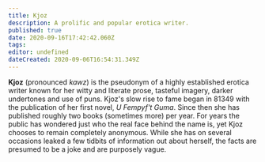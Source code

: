 ```yaml
---
title: Kjoz
description: A prolific and popular erotica writer.
published: true
date: 2020-09-16T17:42:42.060Z
tags: 
editor: undefined
dateCreated: 2020-09-06T16:54:31.349Z
---
```


**Kjoz** (pronounced *kawz*) is the pseudonym of a highly established erotica writer known for her witty and literate prose, tasteful imagery, darker undertones and use of puns. Kjoz's slow rise to fame began in 81349 with the publication of her first novel, *U Fempyf't Guma*. Since then she has published roughly two books (sometimes more) per year. For years the public has wondered just who the real face behind the name is, yet Kjoz chooses to remain completely anonymous. While she has on several occasions leaked a few tidbits of information out about herself, the facts are presumed to be a joke and are purposely vague.